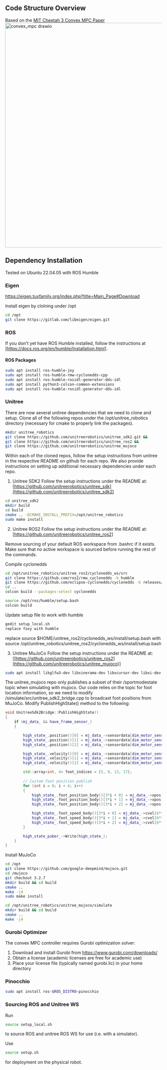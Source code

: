 ## Code Structure Overview

Based on the [MIT Cheetah 3 Convex MPC Paper](https://dspace.mit.edu/bitstream/handle/1721.1/138000/convex_mpc_2fix.pdf)
<img width="850" height="722" alt="convex_mpc drawio" src="https://github.com/user-attachments/assets/653ca62d-42d8-4f11-9472-3d542dfe1611" />


## Dependency Installation
Tested on Ubuntu 22.04.05 with ROS Humble



### Eigen
https://eigen.tuxfamily.org/index.php?title=Main_Page#Download

Install eigen by clolning under /opt

```bash
cd /opt
git clone https://gitlab.com/libeigen/eigen.git
```

### ROS
If you don't yet have ROS Humble installed, follow the instructions at [https://docs.ros.org/en/humble/Installation.html].

#### ROS Packages
```bash
sudo apt install ros-humble-joy
sudo apt install ros-humble-rmw-cyclonedds-cpp
sudo apt install ros-humble-rosidl-generator-dds-idl
sudo apt install python3-colcon-common-extensions
sudo apt install ros-humble-rosidl-generator-dds-idl
```

### Unitree


There are now several unitree dependencies that we need to clone and setup. Clone all of the following repos under the /opt/unitree_robotics directory (necessary for cmake to properly link the packages). 

```bash
mkdir unitree_robotics
git clone https://github.com/unitreerobotics/unitree_sdk2.git &&
git clone https://github.com/unitreerobotics/unitree_ros2 && 
git clone https://github.com/unitreerobotics/unitree_mujoco
```

Within each of the cloned repos, follow the setup instructions from unitree in the respective README on github for each repo. We also provide instructions on setting up additional necessary dependencies under each repo.

1. Unitree SDK2
Follow the setup instructions under the README at: [https://github.com/unitreerobotics/unitree_sdk](https://github.com/unitreerobotics/unitree_sdk2)

```bash
cd unitree_sdk2
mkdir build
cd build
cmake .. -DCMAKE_INSTALL_PREFIX=/opt/unitree_robotics
sudo make install
```

2. Unitree ROS2
Follow the setup instructions under the README at: [https://github.com/unitreerobotics/unitree_ros2]

Remove sourcing of your default ROS workspace from .bashrc if it exists. Make sure that no active workspace is sourced before running the rest of the commands.

Compile cyclonedds
```bash
cd /opt/unitree_robotics/unitree_ros2/cyclonedds_ws/src
git clone https://github.com/ros2/rmw_cyclonedds -b humble
git clone https://github.com/eclipse-cyclonedds/cyclonedds -b releases/0.10.x 
cd ..
colcon build --packages-select cyclonedds
```

```bash
source /opt/ros/humble/setup.bash 
colcon build
```

Update setup file to work with humble
```bash
gedit setup_local.sh
replace foxy with humble
```
replace source $HOME/unitree_ros2/cyclonedds_ws/install/setup.bash with source /opt/unitree_robotics/unitree_ros2/cyclonedds_ws/install/setup.bash

3. Unitree MuJoCo
Follow the setup instructions under the README at: [[https://github.com/unitreerobotics/unitree_ros2](https://github.com/unitreerobotics/unitree_mujoco)]

```bash
sudo apt install libglfw3-dev libxinerama-dev libxcursor-dev libxi-dev libyaml-cpp-dev
```


The unitree_mujoco repo only publishes a subset of their /sportmodestate topic when simulating with mujoco. Our code relies on the topic for foot location information, so we need to modify /simulate/src/unitree_sdk2_bridge.cpp to broadcast foot positions from MuJoCo. Modify PublishHighState() method to the following:
```cpp
void UnitreeSdk2Bridge::PublishHighState()
{
    if (mj_data_ && have_frame_sensor_)
    {

        high_state_.position()[0] = mj_data_->sensordata[dim_motor_sensor_ + 10];
        high_state_.position()[1] = mj_data_->sensordata[dim_motor_sensor_ + 11];
        high_state_.position()[2] = mj_data_->sensordata[dim_motor_sensor_ + 12];

        high_state_.velocity()[0] = mj_data_->sensordata[dim_motor_sensor_ + 13];
        high_state_.velocity()[1] = mj_data_->sensordata[dim_motor_sensor_ + 14];
        high_state_.velocity()[2] = mj_data_->sensordata[dim_motor_sensor_ + 15];

        std::array<int, 4> foot_indices = {5, 9, 13, 17};
        
        // Custom foot position publish
        for (int i = 0; i < 4; i++)
        {
            high_state_.foot_position_body()[3*i + 0] = mj_data_->xpos[3*foot_indices[i] + 0];
            high_state_.foot_position_body()[3*i + 1] = mj_data_->xpos[3*foot_indices[i] + 1];
            high_state_.foot_position_body()[3*i + 2] = mj_data_->xpos[3*foot_indices[i] + 2];

            high_state_.foot_speed_body()[3*i + 0] = mj_data_->cvel[6*foot_indices[i] + 3]; // vx
            high_state_.foot_speed_body()[3*i + 1] = mj_data_->cvel[6*foot_indices[i] + 4]; // vy
            high_state_.foot_speed_body()[3*i + 2] = mj_data_->cvel[6*foot_indices[i] + 5]; // vz
        }

        high_state_puber_->Write(high_state_);
    }
}
```

Install MuJoCo
```bash
cd /opt
git clone https://github.com/google-deepmind/mujoco.git
cd /mujoco
git checkout 3.2.7
mkdir build && cd build
cmake ..
make -j4
sudo make install
```
```bash
cd /opt/unitree_robotics/unitree_mujoco/simulate
mkdir build && cd build
cmake ..
make -j4
```

### Gurobi Optimizer
The convex MPC controller requires Gurobi optimization solver:

1. Download and install Gurobi from https://www.gurobi.com/downloads/
2. Obtain a license (academic licenses are free for academic use)
3. Place your license file (typically named gurobi.lic) in your home directory
<!-- 4. Set the environment variable before running:
   ```bash
   export GRB_LICENSE_FILE="/home/daniel/gurobi.lic"
   ```
5. For persistent setup, add to your .bashrc:
   ```bash
   echo 'export GRB_LICENSE_FILE="/home/daniel/gurobi.lic"' >> ~/.bashrc
   source ~/.bashrc
   ``` -->

### Pinocchio
```bash
sudo apt install ros-$ROS_DISTRO-pinocchio
```

### Sourcing ROS and Unitree WS
Run
```bash
source setup_local.sh
```
to source ROS and unitree ROS WS for use (i.e. with a simulator). 

Use 
```bash
source setup.sh
```
for deployment on the physical robot.
